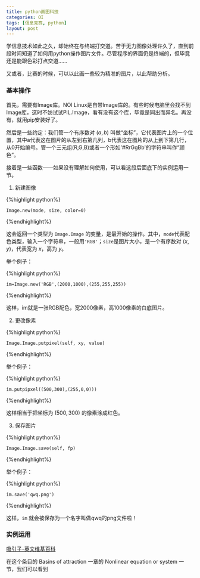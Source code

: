 ```yaml
---
title: python画图科技
categories: OI
tags: [信息竞赛, python]
layout: post
---
```


学信息技术如此之久，却始终在与终端打交道。苦于无力图像处理许久了，直到前段时间知道了如何用python操作图片文件。尽管程序的界面仍是终端的，但毕竟还是能跟色彩打点交道……

又或者，比赛的时候，可以以此画一些较为精准的图片，以此帮助分析。

### 基本操作

首先，需要有Image库。NOI Linux是自带Image库的。有些时候电脑里会找不到Image库，这时不妨试试PIL.Image，看有没有这个库，毕竟是同出而异名。再没有，就用pip安装好了。

然后是一些约定：我们管一个有序数对 $(a,b)$ 叫做“坐标”，它代表图片上的一个位置，其中a代表这在图片的从左到右第几列，b代表这在图片的从上到下第几行，从0开始编号。管一个三元组(R,G,B)或者一个形如'#RrGgBb'的字符串叫作“颜色”。

接着是一些函数——如果没有理解如何使用，可以看这段后面底下的实例运用一节。

1. 新建图像

{%highlight python%}

	Image.new(mode, size, color=0)

{%endhighlight%}

这会返回一个类型为 `Image.Image` 的变量，是最开始的操作。其中，`mode`代表配色类型，输入一个字符串，一般用``'RGB'``；`size`是图片大小，是一个有序数对 $(x,y)$，代表宽为 $x$，高为 $y$。

举个例子：

{%highlight python%}

	im=Image.new('RGB',(2000,1000),(255,255,255))

{%endhighlight%}

这样，im就是一张RGB配色，宽2000像素，高1000像素的白底图片。

2. 更改像素

{%highlight python%}

	Image.Image.putpixel(self, xy, value)

{%endhighlight%}

举个例子：

{%highlight python%}

	im.putpipxel((500,300),(255,0,0)))

{%endhighlight%}

这样相当于把坐标为 $(500,300)$ 的像素涂成红色。

3. 保存图片

{%highlight python%}

	Image.Image.save(self, fp)

{%endhighlight%}

举个例子：

{%highlight python%}

	im.save('qwq.png')

{%endhighlight%}

这样，`im` 就会被保存为一个名字叫做qwq的png文件啦！

### 实例运用

[吸引子-英文维基百科](https://en.wikipedia.org/wiki/Attractor)

在这个条目的 Basins of attraction 一章的 Nonlinear equation or system 一节，我们可以看到
